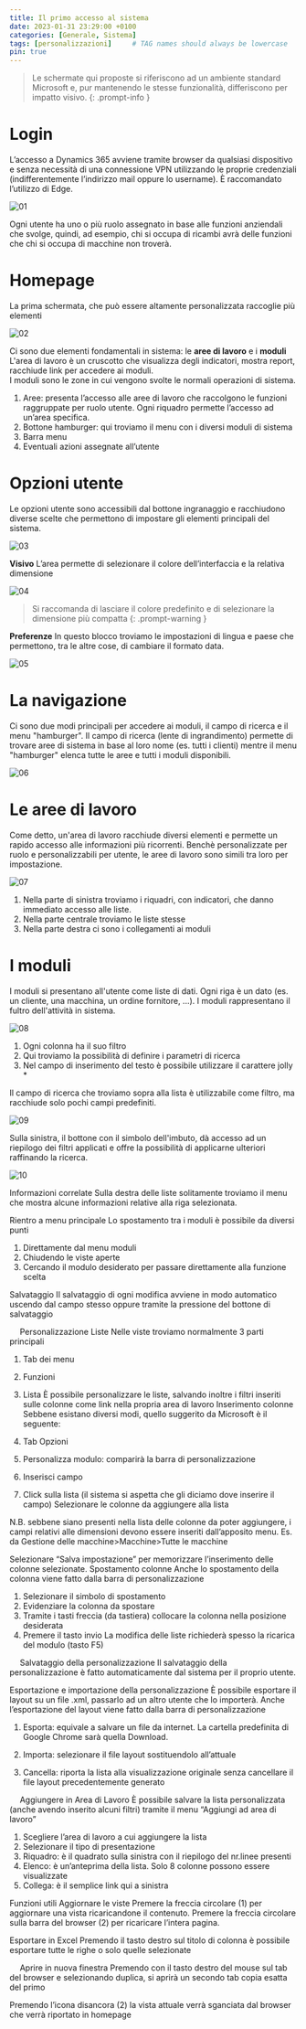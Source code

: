 ```yaml
---
title: Il primo accesso al sistema
date: 2023-01-31 23:29:00 +0100
categories: [Generale, Sistema]
tags: [personalizzazioni]     # TAG names should always be lowercase
pin: true
---
```



> Le schermate qui proposte si riferiscono ad un ambiente standard Microsoft e, pur mantenendo le stesse funzionalità, differiscono per impatto visivo.
{: .prompt-info }


# Login

L’accesso a Dynamics 365 avviene tramite browser da qualsiasi dispositivo e senza necessità di una connessione VPN utilizzando le proprie credenziali (indifferentemente l’indirizzo mail oppure lo username). È raccomandato l’utilizzo di Edge.

![01](/assets/img/03/01.png)
<br>
 
Ogni utente ha uno o più ruolo assegnato in base alle funzioni anziendali che svolge, quindi, ad esempio, chi si occupa di ricambi avrà delle funzioni che chi si occupa di macchine non troverà.

# Homepage
La prima schermata, che può essere altamente personalizzata raccoglie più elementi

![02](/assets/img/03/02.png)
<br>

Ci sono due elementi fondamentali in sistema: le **aree di lavoro** e i **moduli**
L'area di lavoro è un cruscotto che visualizza degli indicatori, mostra report, racchiude link per accedere ai moduli.  
I moduli sono le zone in cui vengono svolte le normali operazioni di sistema.  

1.	Aree: presenta l’accesso alle aree di lavoro che raccolgono le funzioni raggruppate per ruolo utente. Ogni riquadro permette l’accesso ad un’area specifica.
2.	Bottone hamburger: qui troviamo il menu con i diversi moduli di sistema
3.	Barra menu
4.	Eventuali azioni assegnate all’utente
 
# Opzioni utente
Le opzioni utente sono accessibili dal bottone ingranaggio e racchiudono diverse scelte che permettono di impostare gli elementi principali del sistema.

![03](/assets/img/03/03.png)
<br>

**Visivo** 
L’area permette di selezionare il colore dell’interfaccia e la relativa dimensione  

![04](/assets/img/03/04.png)
<br>

> Si raccomanda di lasciare il colore predefinito e di selezionare la dimensione più compatta
{: .prompt-warning }

**Preferenze** 
In questo blocco troviamo le impostazioni di lingua e paese che permettono, tra le altre cose, di cambiare il formato data.  

![05](/assets/img/03/05.png)
<br>


# La navigazione
Ci sono due modi principali per accedere ai moduli, il campo di ricerca e il menu "hamburger".
Il campo di ricerca (lente di ingrandimento) permette di trovare aree di sistema in base al loro nome (es. tutti i clienti) mentre il menu "hamburger" elenca tutte le aree e tutti i moduli disponibili.  

![06](/assets/img/03/06.png)
<br>

# Le aree di lavoro
Come detto, un'area di lavoro racchiude diversi elementi e permette un rapido accesso alle informazioni più ricorrenti. Benchè personalizzate per ruolo e personalizzabili per utente, le aree di lavoro sono simili tra loro per impostazione.  

![07](/assets/img/03/07.png)
<br>

1.	Nella parte di sinistra troviamo i riquadri, con indicatori, che danno immediato accesso alle liste.
2.	Nella parte centrale troviamo le liste stesse
3.	Nella parte destra ci sono i collegamenti ai moduli

# I moduli
I moduli si presentano all'utente come liste di dati. Ogni riga è un dato (es. un cliente, una macchina, un ordine fornitore, ...). I moduli rappresentano il fultro dell'attività in sistema.  

![08](/assets/img/03/08.png)
<br>

1.	Ogni colonna ha il suo filtro
2.	Qui troviamo la possibilità di definire i parametri di ricerca
3.	Nel campo di inserimento del testo è possibile utilizzare il carattere jolly *

Il campo di ricerca che troviamo sopra alla lista è utilizzabile come filtro, ma racchiude solo pochi campi predefiniti.  
 
![09](/assets/img/03/09.png)
<br>

Sulla sinistra, il bottone con il simbolo dell'imbuto, dà accesso ad un riepilogo dei filtri applicati e offre la possibilità di applicarne ulteriori raffinando la ricerca.  

![10](/assets/img/03/10.png)
<br> 


Informazioni correlate
Sulla destra delle liste solitamente troviamo il menu che mostra alcune informazioni relative alla riga selezionata.
 

Rientro a menu principale
Lo spostamento tra i moduli è possibile da diversi punti
 
1.	Direttamente dal menu moduli
2.	Chiudendo le viste aperte
3.	Cercando il modulo desiderato per passare direttamente alla funzione scelta

Salvataggio
Il salvataggio di ogni modifica avviene in modo automatico uscendo dal campo stesso oppure tramite la pressione del bottone di salvataggio
 


 
Personalizzazione Liste
Nelle viste troviamo normalmente 3 parti principali
 
1.	Tab dei menu
2.	Funzioni
3.	Lista
È possibile personalizzare le liste, salvando inoltre i filtri inseriti sulle colonne come link nella propria area di lavoro
Inserimento colonne
Sebbene esistano diversi modi, quello suggerito da Microsoft è il seguente:
 

1.	Tab Opzioni
2.	Personalizza modulo: comparirà la barra di personalizzazione
3.	Inserisci campo
4.	Click sulla lista (il sistema si aspetta che gli diciamo dove inserire il campo)
Selezionare le colonne da aggiungere alla lista
 

N.B. sebbene siano presenti nella lista delle colonne da poter aggiungere, i campi relativi alle dimensioni devono essere inseriti dall’apposito menu.
Es. da Gestione delle macchine>Macchine>Tutte le macchine
 
Selezionare “Salva impostazione” per memorizzare l’inserimento delle colonne selezionate.
Spostamento colonne
Anche lo spostamento della colonna viene fatto dalla barra di personalizzazione
 

1.	Selezionare il simbolo di spostamento
2.	Evidenziare la colonna da spostare
3.	Tramite i tasti freccia (da tastiera) collocare la colonna nella posizione desiderata
4.	Premere il tasto invio
La modifica delle liste richiederà spesso la ricarica del modulo (tasto F5)

 
Salvataggio della personalizzazione
Il salvataggio della personalizzazione è fatto automaticamente dal sistema per il proprio utente.

Esportazione e importazione della personalizzazione
È possibile esportare il layout su un file .xml, passarlo ad un altro utente che lo importerà.
Anche l’esportazione del layout viene fatto dalla barra di personalizzazione
 
1.	Esporta: equivale a salvare un file da internet. La cartella predefinita di Google Chrome sarà quella Download.
2.	Importa: selezionare il file layout sostituendolo all’attuale
 
3.	Cancella: riporta la lista alla visualizzazione originale senza cancellare il file layout precedentemente generato

 
Aggiungere in Area di Lavoro
È possibile salvare la lista personalizzata (anche avendo inserito alcuni filtri) tramite il menu “Aggiungi ad area di lavoro”
 
1.	Scegliere l’area di lavoro a cui aggiungere la lista
2.	Selezionare il tipo di presentazione
1.	Riquadro: è il quadrato sulla sinistra con il riepilogo del nr.linee presenti
2.	Elenco: è un’anteprima della lista. Solo 8 colonne possono essere visualizzate
3.	Collega: è il semplice link qui a sinistra
 

Funzioni utili
Aggiornare le viste
Premere la freccia circolare (1) per aggiornare una vista ricaricandone il contenuto. Premere la freccia circolare sulla barra del browser (2) per ricaricare l’intera pagina.
 

Esportare in Excel
Premendo il tasto destro sul titolo di colonna è possibile esportare tutte le righe o solo quelle selezionate
 

 
Aprire in nuova finestra
Premendo con il tasto destro del mouse sul tab del browser e selezionando duplica, si aprirà un secondo tab copia esatta del primo
 
Premendo l’icona disancora (2) la vista attuale verrà sganciata dal browser che verrà riportato in homepage
